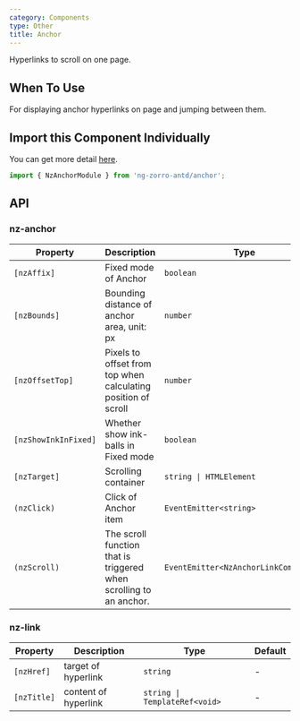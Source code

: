```yaml
---
category: Components
type: Other
title: Anchor
---
```


Hyperlinks to scroll on one page.

## When To Use

For displaying anchor hyperlinks on page and jumping between them.

## Import this Component Individually

You can get more detail [here](/docs/getting-started/en#import-a-component-individually).

```ts
import { NzAnchorModule } from 'ng-zorro-antd/anchor';
```

## API

### nz-anchor

| Property | Description | Type | Default |
| -------- | ----------- | ---- | ------- |
| `[nzAffix]` | Fixed mode of Anchor | `boolean` | `true` |
| `[nzBounds]` | Bounding distance of anchor area, unit: px | `number` | `5` |
| `[nzOffsetTop]` | Pixels to offset from top when calculating position of scroll | `number` | `0` |
| `[nzShowInkInFixed]` | Whether show ink-balls in Fixed mode | `boolean` | `false` |
| `[nzTarget]` | Scrolling container | `string \| HTMLElement` | `window` |
| `(nzClick)` | Click of Anchor item | `EventEmitter<string>` | - |
| `(nzScroll)` | The scroll function that is triggered when scrolling to an anchor. | `EventEmitter<NzAnchorLinkComponent>` | - |

### nz-link

| Property | Description | Type | Default |
| -------- | ----------- | ---- | ------- |
| `[nzHref]` | target of hyperlink | `string` | - |
| `[nzTitle]` | content of  hyperlink | `string \| TemplateRef<void>` | - |
